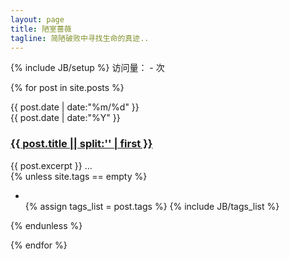 ```yaml
---
layout: page
title: 陋室蔷薇
tagline: 简陋破败中寻找生命的真迹..
---
```

{% include JB/setup %}
访问量：<span data-hk-page="current"> - </span>次

{% for post in site.posts %}
<div class = "card">
	<div class = "date_label">
		<div class="day_month">
    		{{ post.date | date:"%m/%d" }}
      	</div>
      	<div class="year">
      		{{ post.date | date:"%Y" }}
      	</div>
    </div> 
	<h3><a class="fa fa-link" href="{{ BASE_PATH }}{{ post.url }}">{{ post.title || split:'<!--break-->' | first }}</a></h3>
	    {{ post.excerpt }} ...
    <div class = "tags">
        {% unless site.tags == empty %}
    		<ul class="tag_box inline ">
     			<li><i class="icon-tags"></i></li>
      			{% assign tags_list = post.tags %}
      			{% include JB/tags_list %}
    		</ul>
  		{% endunless %} 
	</div>
	
</div>

{% endfor %}

